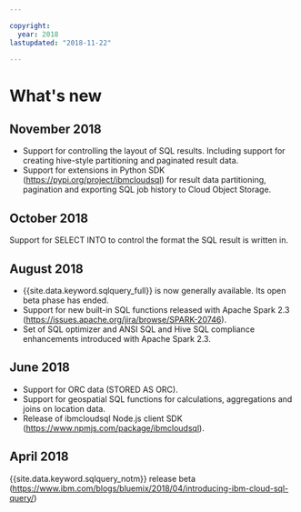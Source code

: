 ```yaml
---

copyright:
  year: 2018
lastupdated: "2018-11-22"

---
```


# What's new

## November 2018

- Support for controlling the layout of SQL results. Including support for creating hive-style partitioning and paginated result data.
- Support for extensions in Python SDK (https://pypi.org/project/ibmcloudsql) for result data partitioning, pagination and exporting SQL job history to Cloud Object Storage.

## October 2018

Support for SELECT INTO to control the format the SQL result is written in.

## August 2018 

- {{site.data.keyword.sqlquery_full}} is now generally available. Its open beta phase has ended.
- Support for new built-in SQL functions released with Apache Spark 2.3   
  (https://issues.apache.org/jira/browse/SPARK-20746).
- Set of SQL optimizer and ANSI SQL and Hive SQL compliance enhancements introduced with Apache Spark 2.3.

## June 2018 

- Support for ORC data (STORED AS ORC).
- Support for geospatial SQL functions for calculations, aggregations and joins on location data.
- Release of ibmcloudsql Node.js client SDK (https://www.npmjs.com/package/ibmcloudsql).


## April 2018 

{{site.data.keyword.sqlquery_notm}} release beta (https://www.ibm.com/blogs/bluemix/2018/04/introducing-ibm-cloud-sql-query/)
